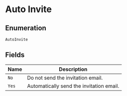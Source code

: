 
# Auto Invite

## Enumeration

`AutoInvite`

## Fields

| Name | Description |
|  --- | --- |
| `No` | Do not send the invitation email. |
| `Yes` | Automatically send the invitation email. |

